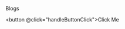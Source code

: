 Blogs

<script setup>
import { trackEvent } from '../src/utils/analytics';

function handleButtonClick() {
  trackEvent('Home', 'CTA Click', 'Main Button');
}
</script>

<button @click="handleButtonClick">Click Me</button>
